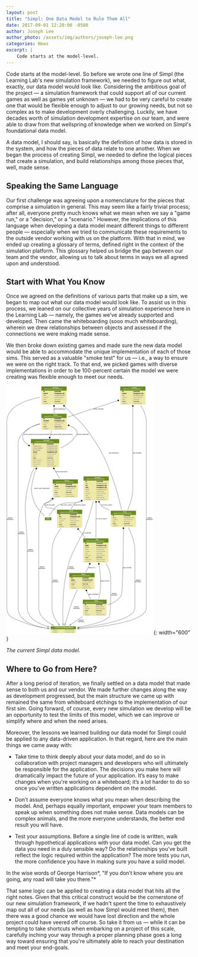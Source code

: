 ```yaml
---
layout: post
title: "Simpl: One Data Model to Rule Them All"
date: 2017-09-01 12:20:00 -0500
author: Joseph Lee
author_photo: /assets/img/authors/joseph-lee.png
categories: News
excerpt: |
    Code starts at the model-level.
---
```


Code starts at the model-level. So before we wrote one line of Simpl (the Learning Lab's new simulation framework), we needed to figure out what, exactly, our data model would look like. Considering the ambitious goal of the project — a simulation framework that could support all of our current games as well as games yet unknown — we had to be very careful to create one that would be flexible enough to adjust to our growing needs, but not so complex as to make development overly challenging. Luckily, we have decades worth of simulation development expertise on our team, and were able to draw from that wellspring of knowledge when we worked on Simpl's foundational data model.

A data model, I should say, is basically the definition of how data is stored in the system, and how the pieces of data relate to one another. When we began the process of creating Simpl, we needed to define the logical pieces that create a simulation, and build relationships among those pieces that, well, made sense.

## Speaking the Same Language

Our first challenge was agreeing upon a nomenclature for the pieces that comprise a simulation in general. This may seem like a fairly trivial process; after all, everyone pretty much knows what we mean when we say a "game run," or  a "decision,” or a "scenario.” However, the implications of this language when developing a data model meant different things to different people — especially when we tried to communicate these requirements to the outside vendor working with us on the platform. With that in mind, we ended up creating a glossary of terms, defined right in the context of the simulation platform. This glossary helped us bridge the gap between our team and the vendor, allowing us to talk about terms in ways we all agreed upon and understood.

## Start with What You Know

Once we agreed on the definitions of various parts that make up a sim, we began to map out what our data model would look like. To assist us in this process, we leaned on our collective years of simulation experience here in the Learning Lab — namely, the games we’ve already supported and developed. Then came the whiteboarding (sooo much whiteboarding), wherein we drew relationships between objects and assessed if the connections we were making made sense.

We then broke down existing games and made sure the new data model would be able to accommodate the unique implementation of each of those sims. This served as a valuable "smoke test" for us — i.e., a way to ensure we were on the right track. To that end, we picked games with diverse implementations in order to be 100-percent certain the model we were creating was flexible enough to meet our needs.

![image alt text](/assets/img/blog/one-data-model-to-rule-them-all/image_1.png){: width="600" }

*The current Simpl data model.*

## Where to Go from Here?

After a long period of iteration, we finally settled on a data model that made sense to both us and our vendor. We made further changes along the way as development progressed, but the main structure we came up with remained the same from whiteboard etchings to the implementation of our first sim. Going forward, of course, every new simulation we develop will be an opportunity to test the limits of this model, which we can improve or simplify where and when the need arises.

Moreover, the lessons we learned building our data model for Simpl could be applied to any data-driven application. In that regard, here are the main things we came away with:

* Take time to think deeply about your data model, and do so in collaboration with project managers and developers who will ultimately be responsible for the application. The decisions you make here will dramatically impact the future of your application. It’s easy to make changes when you're working on a whiteboard; it’s a lot harder to do so once you’ve written applications dependent on the model.

* Don’t assume everyone knows what you mean when describing the model. And, perhaps equally important, empower your team members to speak up when something does not make sense. Data models can be complex animals, and the more everyone understands, the better end result you will have.

* Test your assumptions. Before a single line of code is written, walk through hypothetical applications with your data model. Can you get the data you need in a duly sensible way? Do the relationships you’ve built reflect the logic required within the application? The more tests you run, the more confidence you have in making sure you have a solid model.

In the wise words of George Harrison*, "If you don’t know where you are going, any road will take you there."*

That same logic can be applied to creating a data model that hits all the right notes. Given that this critical construct would be the cornerstone of our new simulation framework, if we hadn't spent the time to exhaustively map out all of our needs (as well as how Simpl would meet them), then there was a good chance we would have lost direction and the whole project could have veered off course. So take it from us —  while it can be tempting to take shortcuts when embarking on a project of this scale, carefully inching your way through a proper planning phase goes a long way toward ensuring that you're ultimately able to reach your destination and meet your end-goals.
